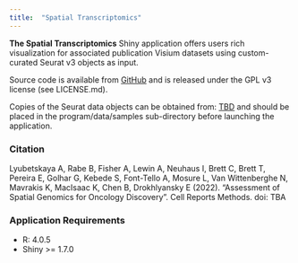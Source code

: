 ```yaml
---
title:  "Spatial Transcriptomics"
---
```



**__The Spatial Transcriptomics__** Shiny application offers users rich visualization for associated publication Visium datasets using custom-curated Seurat v3 objects as input.

Source code is available from [GitHub](https://github.com/anvaly/SpatialPortal) and is released under the GPL v3 license (see LICENSE.md).

Copies of the Seurat data objects can be obtained from: [TBD](https://) and should be placed in the program/data/samples sub-directory before launching the application.

### Citation

Lyubetskaya A, Rabe B, Fisher A, Lewin A, Neuhaus I, Brett C, Brett T, Pereira E, Golhar G, Kebede S, Font-Tello A, Mosure L, Van Wittenberghe N, Mavrakis K, MacIsaac K, Chen B, Drokhlyansky E (2022). “Assessment of Spatial Genomics for Oncology Discovery”. Cell Reports Methods. doi: TBA


### Application Requirements

- R: 4.0.5
- Shiny >= 1.7.0
